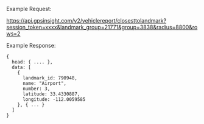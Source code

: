 Example Request:

https://api.gpsinsight.com/v2/vehiclereport/closesttolandmark?session_token=xxxx&landmark_group=21771&group=3838&radius=8800&rows=2

Example Response:

    {
      head: { .... },
      data: [
        {
          landmark_id: 790948,
          name: "Airport",
          number: 3,
          latitude: 33.4330887,
          longitude: -112.0059585
        }, { ... }
      ]
    }
